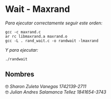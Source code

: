 # Wait - Maxrand #
_Para ejecutar correctamente seguir este orden:_
```
gcc -c maxrand.c
ar rc libmaxrand.a maxrand.o 
gcc -L . rand_wait.c -o randwait -lmaxrand
```

_Y para ejecutar:_ 
```
./randwait 
```

## Nombres ##
🤓 _Sharon Zuleta Vanegas 1742139-2711_ <br/>
🤓 _Julian Andres Salamanca Tellez 1841654-3743_ <br/>

